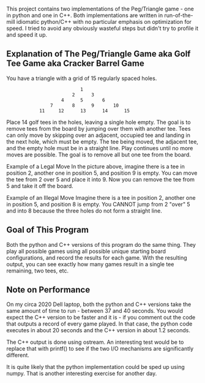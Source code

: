 This project contains two implementations of the Peg/Triangle game  - one in python and one in C++.
Both implementations are written in run-of-the-mill idiomatic python/C++ with no particular emphasis on optimization for speed. I tried to avoid any obviously wasteful steps but didn't try to profile it and speed it up.

Explanation of The Peg/Triangle Game aka Golf Tee Game aka Cracker Barrel Game
------------------------------------------------------------------------------
You have a triangle with a grid of 15 regularly spaced holes.

                               1
                            2      3
                        4      5       6
                    7       8      9       10
                11     12      13      14      15

Place 14 golf tees in the holes, leaving a single hole empty. The goal is to remove tees from the board by jumping over them with another tee. Tees can only move by skipping over an adjacent, occupied tee and landing in the next hole, which must be empty. The tee being moved, the adjacent tee, and the empty hole must be in a straight line. Play continues until no more moves are possible. The goal is to remove all but one tee from the board.

Example of a Legal Move
In the picture above, imagine there is a tee in position 2, another one in position 5, and position 9 is empty. You can move the tee from 2 over 5 and place it into 9. Now you can remove the tee from 5 and take it off the board.

Example of an Illegal Move
Imagine there is a tee in position 2, another one in position 5, and position 8 is empty. You CANNOT jump from 2 "over" 5 and into 8 because the three holes do not form a straight line.

Goal of This Program
--------------------
Both the python and C++ versions of this program do the same thing. They play all possible games using all possible unique starting board configurations, and record the results for each game. With the resulting output, you can see exactly how many games result in a single tee remaining, two tees, etc.

Note on Performance
-------------------
On my circa 2020 Dell laptop, both the python and C++ versions take the same amount of time to run - between 37 and 40 seconds. You would expect the C++ version to be faster and it is - if you comment out the code that outputs a record of every game played. In that case, the python code executes in about 20 seconds and the C++ version in about 1.2 seconds. 

The C++ output is done using ostream. An interesting test would be to replace that with printf() to see if the two I/O mechanisms are significantly different.

It is quite likely that the python implementation could be sped up using numpy. That is another interesting exercise for another day.

